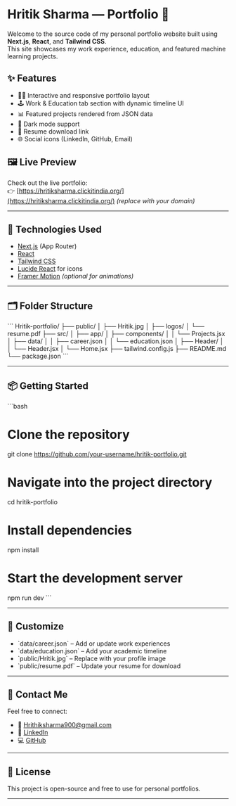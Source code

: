 
# Hritik Sharma — Portfolio 🚀

Welcome to the source code of my personal portfolio website built using **Next.js**, **React**, and **Tailwind CSS**.  
This site showcases my work experience, education, and featured machine learning projects.

## ✨ Features

- 🧑‍💻 Interactive and responsive portfolio layout
- 🕹️ Work & Education tab section with dynamic timeline UI
- 📊 Featured projects rendered from JSON data
- 🌙 Dark mode support
- 📄 Resume download link
- 🌐 Social icons (LinkedIn, GitHub, Email)

## 🖼️ Live Preview

Check out the live portfolio:  
👉 [https://hritiksharma.clickitindia.org/](https://hritiksharma.clickitindia.org/) *(replace with your domain)*

---

## 🔧 Technologies Used

- [Next.js](https://nextjs.org/) (App Router)
- [React](https://reactjs.org/)
- [Tailwind CSS](https://tailwindcss.com/)
- [Lucide React](https://lucide.dev/) for icons
- [Framer Motion](https://www.framer.com/motion/) *(optional for animations)*

---

## 🗂️ Folder Structure

\`\`\`
Hritik-portfolio/
├── public/
│   ├── Hritik.jpg
│   ├── logos/
│   └── resume.pdf
├── src/
│   ├── app/
│   ├── components/
│   │   └── Projects.jsx
│   ├── data/
│   │   ├── career.json
│   │   └── education.json
│   ├── Header/
│   │   └── Header.jsx
│   └── Home.jsx
├── tailwind.config.js
├── README.md
└── package.json
\`\`\`

---

## 📦 Getting Started

\`\`\`bash
# Clone the repository
git clone https://github.com/your-username/hritik-portfolio.git

# Navigate into the project directory
cd hritik-portfolio

# Install dependencies
npm install

# Start the development server
npm run dev
\`\`\`

---

## 📝 Customize

- \`data/career.json\` – Add or update work experiences
- \`data/education.json\` – Add your academic timeline
- \`public/Hritik.jpg\` – Replace with your profile image
- \`public/resume.pdf\` – Update your resume for download

---

## 💌 Contact Me

Feel free to connect:

- 📧 [Hrithiksharma900@gmail.com](mailto:Hrithiksharma900@gmail.com)
- 💼 [LinkedIn](https://www.linkedin.com/in/hrithiksharma900/)
- 💻 [GitHub](https://github.com/error404compiled)

---

## 📜 License

This project is open-source and free to use for personal portfolios.

---
